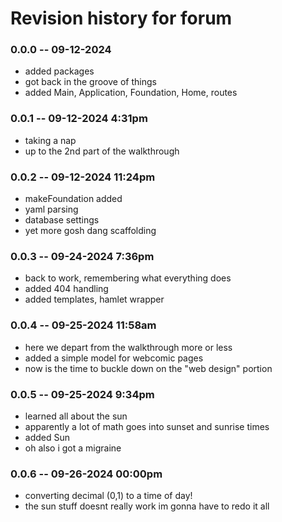 # Revision history for forum

### 0.0.0 -- 09-12-2024
* added packages
* got back in the groove of things
* added Main, Application, Foundation, Home, routes 

### 0.0.1 -- 09-12-2024 4:31pm
* taking a nap
* up to the 2nd part of the walkthrough

### 0.0.2 -- 09-12-2024 11:24pm
* makeFoundation added
* yaml parsing
* database settings
* yet more gosh dang scaffolding

### 0.0.3 -- 09-24-2024 7:36pm
* back to work, remembering what everything does
* added 404 handling
* added templates, hamlet wrapper

### 0.0.4 -- 09-25-2024 11:58am
* here we depart from the walkthrough more or less
* added a simple model for webcomic pages
* now is the time to buckle down on the "web design" portion

### 0.0.5 -- 09-25-2024 9:34pm
* learned all about the sun
* apparently a lot of math goes into sunset and sunrise times
* added Sun
* oh also i got a migraine

### 0.0.6 -- 09-26-2024 00:00pm
* converting decimal (0,1) to a time of day!
* the sun stuff doesnt really work im gonna have to redo it all